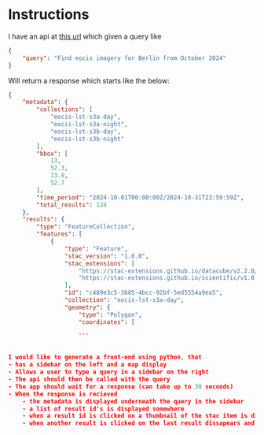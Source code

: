# Instructions

I have an api at [this url](https://gwm6c6ucq5.execute-api.eu-west-1.amazonaws.com/prod/query) which given a query like

```json
{
    "query": "Find eocis imagery for Berlin from October 2024"
}
```

Will return a response which starts like the below:

```json
{
    "metadata": {
        "collections": [
            "eocis-lst-s3a-day",
            "eocis-lst-s3a-night",
            "eocis-lst-s3b-day",
            "eocis-lst-s3b-night"
        ],
        "bbox": [
            13,
            52.3,
            13.8,
            52.7
        ],
        "time_period": "2024-10-01T00:00:00Z/2024-10-31T23:59:59Z",
        "total_results": 124
    },
    "results": {
        "type": "FeatureCollection",
        "features": [
            {
                "type": "Feature",
                "stac_version": "1.0.0",
                "stac_extensions": [
                    "https://stac-extensions.github.io/datacube/v2.2.0/schema.json",
                    "https://stac-extensions.github.io/scientific/v1.0.0/schema.json"
                ],
                "id": "c489e3c5-3685-4bcc-92bf-5ed5554a9ea5",
                "collection": "eocis-lst-s3a-day",
                "geometry": {
                    "type": "Polygon",
                    "coordinates": [

                    ```


I would like to generate a front-end using python, that
- has a sidebar on the left and a map display
- Allows a user to type a query in a sidebar on the right
- The api should then be called with the query
- The app should wait for a response (can take up to 30 seconds)
- When the response is recieved
    - the metadata is displayed underneath the query in the sidebar
    - a list of result id's is displayed somewhere
    - when a result id is clicked on a thumbnail of the stac item is displayed on the map and the map zoomed into the result
    - when another result is clicked on the last result dissapears and the map zooms to the next thumbnail
